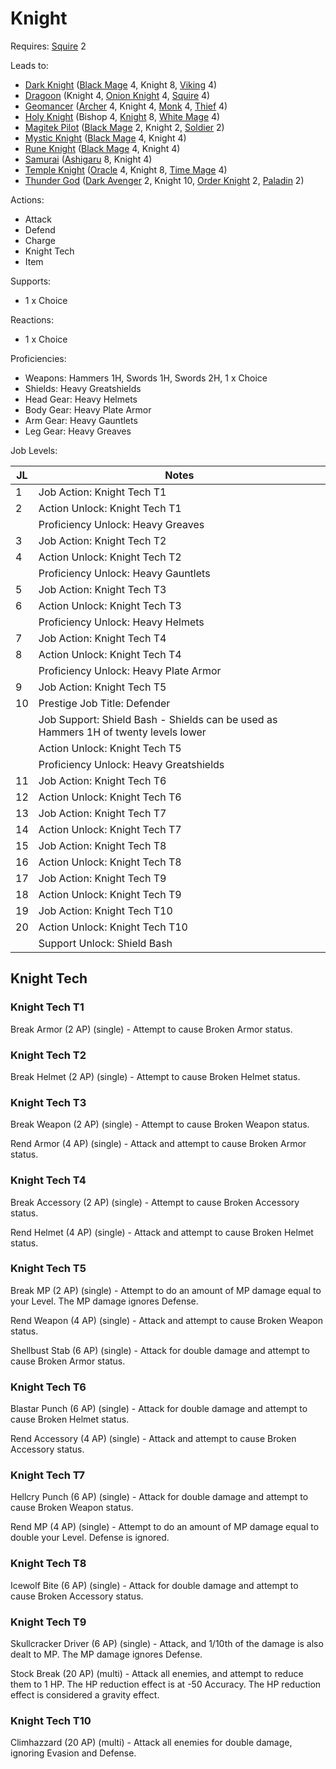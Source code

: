 # Knight

Requires: [Squire](/Jobs/JobDetails/Squire.md) 2

Leads to:

- [Dark Knight](/Jobs/JobDetails/DarkKnight.md) ([Black Mage](/Jobs/JobDetails/BlackMage.md) 4, Knight 8, [Viking](/Jobs/JobDetails/Viking.md) 4)
- [Dragoon](/Jobs/JobDetails/Dragoon.md) (Knight 4, [Onion Knight](/Jobs/JobDetails/OnionKnight.md) 4, [Squire](/Jobs/JobDetails/Squire.md) 4)
- [Geomancer](/Jobs/JobDetails/Geomancer.md) ([Archer](/Jobs/JobDetails/Archer.md) 4, Knight 4, [Monk](/Jobs/JobDetails/Monk.md) 4, [Thief](/Jobs/JobDetails/Thief.md) 4)
- [Holy Knight](/Jobs/JobDetails/HolyKnight.md) (Bishop 4, [Knight](/Jobs/JobDetails/Knight.md) 8, [White Mage](/Jobs/JobDetails/WhiteMage.md) 4)
- [Magitek Pilot](/Jobs/JobDetails/MagitekPilot.md) ([Black Mage](/Jobs/JobDetails/BlackMage.md) 2, Knight 2, [Soldier](/Jobs/JobDetails/Soldier.md) 2)
- [Mystic Knight](/Jobs/JobDetails/MysticKnight.md) ([Black Mage](/Jobs/JobDetails/BlackMage.md) 4, Knight 4)
- [Rune Knight](/Jobs/JobDetails/RuneKnight.md) ([Black Mage](/Jobs/JobDetails/BlackMage.md) 4, Knight 4)
- [Samurai](/Jobs/JobDetails/Samurai.md) ([Ashigaru](/Jobs/JobDetails/Ashiguaru.md) 8, Knight 4)
- [Temple Knight](/Jobs/JobDetails/TempleKnight.md) ([Oracle](/Jobs/JobDetails/Oracle.md) 4, Knight 8, [Time Mage](/Jobs/JobDetails/TimeMage.md) 4)
- [Thunder God](/Jobs/JobDetails/ThunderGod.md) ([Dark Avenger](/Jobs/JobDetails/DarkAvenger.md) 2, Knight 10, [Order Knight](/Jobs/JobDetails/OrderKnight.md) 2, [Paladin](/Jobs/JobDetails/Paladin.md) 2)

Actions:

- Attack
- Defend
- Charge
- Knight Tech
- Item

Supports:

- 1 x Choice

Reactions:

- 1 x Choice

Proficiencies:

- Weapons: Hammers 1H, Swords 1H, Swords 2H, 1 x Choice
- Shields: Heavy Greatshields
- Head Gear: Heavy Helmets
- Body Gear: Heavy Plate Armor
- Arm Gear: Heavy Gauntlets
- Leg Gear: Heavy Greaves

Job Levels:

| JL | Notes |
| --- | --- |
| 1 | Job Action: Knight Tech T1
| 2 | Action Unlock: Knight Tech T1
|   | Proficiency Unlock: Heavy Greaves
| 3 | Job Action: Knight Tech T2
| 4 | Action Unlock: Knight Tech T2
|   | Proficiency Unlock: Heavy Gauntlets
| 5 | Job Action: Knight Tech T3
| 6 | Action Unlock: Knight Tech T3
|   | Proficiency Unlock: Heavy Helmets
| 7 | Job Action: Knight Tech T4
| 8 | Action Unlock: Knight Tech T4
|   | Proficiency Unlock: Heavy Plate Armor
| 9 | Job Action: Knight Tech T5
| 10 | Prestige Job Title: Defender
|    | Job Support: Shield Bash - Shields can be used as Hammers 1H of twenty levels lower
|    | Action Unlock: Knight Tech T5
|    | Proficiency Unlock: Heavy Greatshields
| 11 | Job Action: Knight Tech T6
| 12 | Action Unlock: Knight Tech T6
| 13 | Job Action: Knight Tech T7
| 14 | Action Unlock: Knight Tech T7
| 15 | Job Action: Knight Tech T8
| 16 | Action Unlock: Knight Tech T8
| 17 | Job Action: Knight Tech T9
| 18 | Action Unlock: Knight Tech T9
| 19 | Job Action: Knight Tech T10
| 20 | Action Unlock: Knight Tech T10
|    | Support Unlock: Shield Bash

## Knight Tech

### Knight Tech T1

Break Armor (2 AP) (single) - Attempt to cause Broken Armor status.

### Knight Tech T2

Break Helmet (2 AP) (single) - Attempt to cause Broken Helmet status.

### Knight Tech T3

Break Weapon (2 AP) (single) - Attempt to cause Broken Weapon status.

Rend Armor (4 AP) (single) - Attack and attempt to cause Broken Armor status.

### Knight Tech T4

Break Accessory (2 AP) (single) - Attempt to cause Broken Accessory status.

Rend Helmet (4 AP) (single) - Attack and attempt to cause Broken Helmet status.

### Knight Tech T5

Break MP (2 AP) (single) - Attempt to do an amount of MP damage equal to your Level. The MP damage ignores Defense.

Rend Weapon (4 AP) (single) - Attack and attempt to cause Broken Weapon status.

Shellbust Stab (6 AP) (single) - Attack for double damage and attempt to cause Broken Armor status.

### Knight Tech T6

Blastar Punch (6 AP) (single) - Attack for double damage and attempt to cause Broken Helmet status.

Rend Accessory (4 AP) (single) - Attack and attempt to cause Broken Accessory status.

### Knight Tech T7

Hellcry Punch (6 AP) (single) - Attack for double damage and attempt to cause Broken Weapon status.

Rend MP (4 AP) (single) - Attempt to do an amount of MP damage equal to double your Level. Defense is ignored.

### Knight Tech T8

Icewolf Bite (6 AP) (single) - Attack for double damage and attempt to cause Broken Accessory status.

### Knight Tech T9

Skullcracker Driver (6 AP) (single) - Attack, and 1/10th of the damage is also dealt to MP. The MP damage ignores Defense.

Stock Break (20 AP) (multi) - Attack all enemies, and attempt to reduce them to 1 HP. The HP reduction effect is at -50 Accuracy. The HP reduction effect is considered a gravity effect.

### Knight Tech T10

Climhazzard (20 AP) (multi) - Attack all enemies for double damage, ignoring Evasion and Defense.
